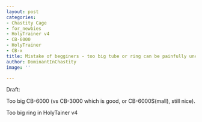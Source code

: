 ```yaml
---
layout: post
categories:
- Chastity Cage
- for_newbies
- HolyTrainer v4
- CB-6000
- HolyTrainer
- CB-x
title: Mistake of begginers - too big tube or ring can be painfully uncomfortable!
author: DominantInChastity
image: ''

---
```


Draft:

Too big CB-6000 (vs CB-3000 which is good, or CB-6000S(mall), still nice).

Too big ring in HolyTainer v4